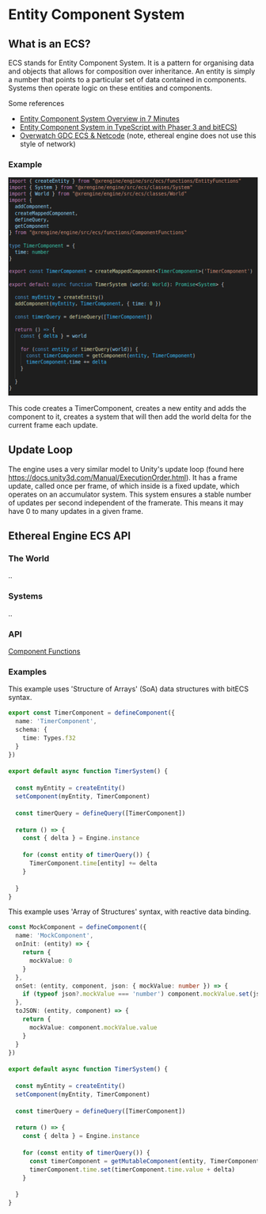 # Entity Component System

## What is an ECS?

ECS stands for Entity Component System. It is a pattern for organising data and objects that allows for composition over inheritance. An entity is simply a number that points to a particular set of data contained in components. Systems then operate logic on these entities and components.

Some references
- [Entity Component System Overview in 7 Minutes](https://www.youtube.com/watch?v=2rW7ALyHaas)
- [Entity Component System in TypeScript with Phaser 3 and bitECS)](https://www.youtube.com/watch?v=qaY_CKvFLYM)
- [Overwatch GDC ECS & Netcode](https://www.youtube.com/watch?v=W3aieHjyNvw) (note, ethereal engine does not use this style of network)

### Example

![](./images/ecs-example.png)

This code creates a TimerComponent, creates a new entity and adds the component to it, creates a system that will then add the world delta for the current frame each update.

## Update Loop

The engine uses a very similar model to Unity's update loop (found here https://docs.unity3d.com/Manual/ExecutionOrder.html). It has a frame update, called once per frame, of which inside is a fixed update, which operates on an accumulator system. This system ensures a stable number of updates per second independent of the framerate. This means it may have 0 to many updates in a given frame. 

## Ethereal Engine ECS API

### The World

..

### Systems

..

### API

[Component Functions](https://raw.githubusercontent.com/etherealengine/etherealengine/dev/packages/engine/src/ecs/functions/ComponentFunctions.ts)


### Examples

This example uses 'Structure of Arrays' (SoA) data structures with bitECS syntax.

```ts
export const TimerComponent = defineComponent({
  name: 'TimerComponent',
  schema: {
    time: Types.f32
  }
})

export default async function TimerSystem() {

  const myEntity = createEntity()
  setComponent(myEntity, TimerComponent)

  const timerQuery = defineQuery([TimerComponent])

  return () => {
    const { delta } = Engine.instance

    for (const entity of timerQuery()) {
      TimerComponent.time[entity] += delta
    }

  }
}

```

This example uses 'Array of Structures' syntax, with reactive data binding.

```ts
const MockComponent = defineComponent({
  name: 'MockComponent',
  onInit: (entity) => {
    return {
      mockValue: 0
    }
  },
  onSet: (entity, component, json: { mockValue: number }) => {
    if (typeof json?.mockValue === 'number') component.mockValue.set(json.mockValue)
  },
  toJSON: (entity, component) => {
    return {
      mockValue: component.mockValue.value
    }
  }
})

export default async function TimerSystem() {

  const myEntity = createEntity()
  setComponent(myEntity, TimerComponent)

  const timerQuery = defineQuery([TimerComponent])

  return () => {
    const { delta } = Engine.instance

    for (const entity of timerQuery()) {
      const timerComponent = getMutableComponent(entity, TimerComponent)
      timerComponent.time.set(timerComponent.time.value + delta)
    }

  }
}
```
